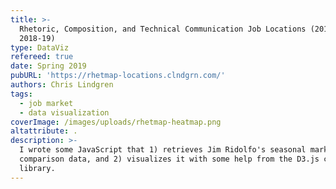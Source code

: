 ```yaml
---
title: >-
  Rhetoric, Composition, and Technical Communication Job Locations (2012-13 —
  2018-19)
type: DataViz
refereed: true
date: Spring 2019
pubURL: 'https://rhetmap-locations.clndgrn.com/'
authors: Chris Lindgren
tags:
  - job market
  - data visualization
coverImage: /images/uploads/rhetmap-heatmap.png
altattribute: .
description: >-
  I wrote some JavaScript that 1) retrieves Jim Ridolfo's seasonal market
  comparison data, and 2) visualizes it with some help from the D3.js code
  library.
---
```


